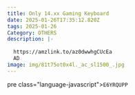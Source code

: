 ```yaml
---
title: Only 14.xx Gaming Keyboard
date: 2025-01-26T17:35:12.820Z
tags: 2025-01-26
Category: OTHERS
description: |-
  
  https://amzlink.to/az0dwwhgCUcEa
  AD
image: img/81t75ot0x4l._ac_sl1500_.jpg
---
```

pre class="language-javascript"><code
class="language-javascript">E6YRQUPP</code></pre>